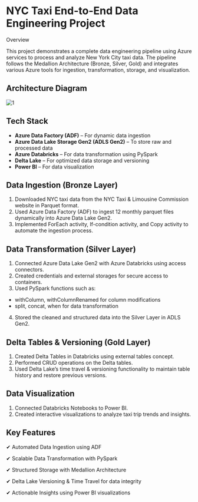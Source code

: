 # NYC Taxi End-to-End Data Engineering Project

Overview

This project demonstrates a complete data engineering pipeline using Azure services to process and analyze New York City taxi data. The pipeline follows the Medallion Architecture (Bronze, Silver, Gold) and integrates various Azure tools for ingestion, transformation, storage, and visualization.

## Architecture Diagram

![1](https://github.com/user-attachments/assets/79e5aafc-6f8c-47c9-b19b-f26757a3d812)


## Tech Stack

* **Azure Data Factory (ADF)** – For dynamic data ingestion
* **Azure Data Lake Storage Gen2 (ADLS Gen2)** – To store raw and processed data
* **Azure Databricks** – For data transformation using PySpark
* **Delta Lake** – For optimized data storage and versioning
* **Power BI** – For data visualization

## Data Ingestion (Bronze Layer)

1. Downloaded NYC taxi data from the NYC Taxi & Limousine Commission website in Parquet format.
2. Used Azure Data Factory (ADF) to ingest 12 monthly parquet files dynamically into Azure Data Lake Gen2.
3. Implemented ForEach activity, If-condition activity, and Copy activity to automate the ingestion process.

## Data Transformation (Silver Layer)

1. Connected Azure Data Lake Gen2 with Azure Databricks using access connectors.
2. Created credentials and external storages for secure access to containers.
3. Used PySpark functions such as:
  * withColumn, withColumnRenamed for column modifications
  * split, concat, when for data transformation
4. Stored the cleaned and structured data into the Silver Layer in ADLS Gen2.

## Delta Tables & Versioning (Gold Layer)
1. Created Delta Tables in Databricks using external tables concept.
2. Performed CRUD operations on the Delta tables.
3. Used Delta Lake’s time travel & versioning functionality to maintain table history and restore previous versions.

## Data Visualization

1. Connected Databricks Notebooks to Power BI.
2. Created interactive visualizations to analyze taxi trip trends and insights.

## Key Features

✔ Automated Data Ingestion using ADF

✔ Scalable Data Transformation with PySpark

✔ Structured Storage with Medallion Architecture

✔ Delta Lake Versioning & Time Travel for data integrity

✔ Actionable Insights using Power BI visualizations
